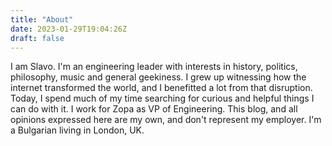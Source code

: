 ```yaml
---
title: "About"
date: 2023-01-29T19:04:26Z
draft: false
---
```


I am Slavo. I'm an engineering leader with interests in history, politics, philosophy, music and general geekiness. I grew up witnessing how the internet transformed the world, and I benefitted a lot from that disruption. Today, I spend much of my time searching for curious and helpful things I can do with it. I work for Zopa as VP of Engineering. This blog, and all opinions expressed here are my own, and don't represent my employer. I'm a Bulgarian living in London, UK.